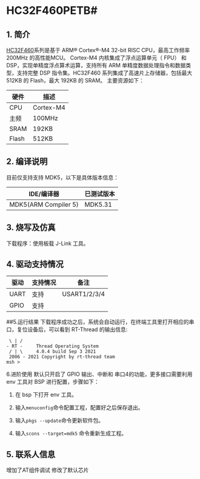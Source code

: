 <!--
 * @Descripttion: 文件描述
 * @version: 文件版本
 * @Author: jinsc
 * @Date: 2021-12-13 09:23:50
 * @LastEditors: jinsc
 * @LastEditTime: 2021-12-13 10:42:52
 * @FilePath: \undefinedd:\DSP\my_rtt_master\bsp\hc32f460\README.md
-->
# HC32F460PETB#

## 1. 简介

[HC32F460](http://www.hdsc.com.cn/Category83-1487)系列是基于 ARM® Cortex®-M4 32-bit RISC CPU，最高工作频率 200MHz 的高性能MCU。 Cortex-M4 内核集成了浮点运算单元（ FPU） 和 DSP，实现单精度浮点算术运算，支持所有 ARM 单精度数据处理指令和数据类型，支持完整 DSP 指令集。HC32F460 系列集成了高速片上存储器，包括最大 512KB 的 Flash，最大 192KB 的 SRAM。
主要资源如下：

| 硬件 | 描述 |
| -- | -- |
|CPU| Cortex-M4|
|主频| 100MHz |
|SRAM| 192KB |
|Flash| 512KB |

## 2. 编译说明

目前仅支持支持 MDK5，以下是具体版本信息：

| IDE/编译器 | 已测试版本 |
| -- | -- |
| MDK5(ARM Compiler 5) | MDK5.31 | 

## 3. 烧写及仿真

下载程序：使用板载 J-Link 工具。

## 4. 驱动支持情况

| 驱动 | 支持情况  |  备注  |
| ------ | ----  | :------:  |
| UART | 支持 | USART1/2/3/4 |
| GPIO | 支持 |  |
##5.运行结果
下载程序成功之后，系统会自动运行，在终端工具里打开相应的串口，复位设备后，可以看到 RT-Thread 的输出信息:

```
 \ | /
- RT -     Thread Operating System
 / | \     4.0.4 build Sep 3 2021
 2006 - 2021 Copyright by rt-thread team
msh >
```
6.进阶使用
默认只开启了 GPIO 输出、中断和 串口4的功能，更多接口需要利用 env 工具对 BSP 进行配置，步骤如下：

1. 在 bsp 下打开 env 工具。

2. 输入`menuconfig`命令配置工程，配置好之后保存退出。

3. 输入`pkgs --update`命令更新软件包。

4. 输入`scons --target=mdk5` 命令重新生成工程。

## 5. 联系人信息
增加了AT组件调试
修改了默认芯片

